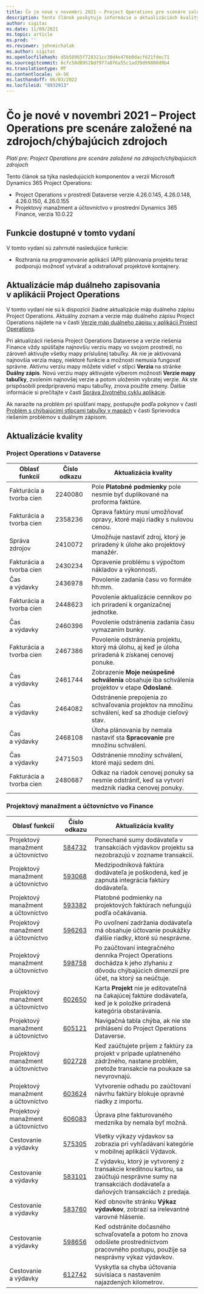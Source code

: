 ```yaml
---
title: Čo je nové v novembri 2021 – Project Operations pre scenáre založené na zdrojoch/chýbajúcich zdrojoch
description: Tento článok poskytuje informácie o aktualizáciách kvality, ktoré sú k dispozícii vo vydaní Project Operations z novembra 2021, pre scenáre založené na zdrojoch/neskladovaných položkách.
author: sigitac
ms.date: 11/09/2021
ms.topic: article
ms.prod: ''
ms.reviewer: johnmichalak
ms.author: sigitac
ms.openlocfilehash: d5b58965f728321cc30d4e476b0dacf621fdec71
ms.sourcegitcommit: 6cfc50d89528df977a8f6a55c1ad39d99800d9b4
ms.translationtype: MT
ms.contentlocale: sk-SK
ms.lasthandoff: 06/03/2022
ms.locfileid: "8932913"
---
```

# <a name="whats-new-november-2021---project-operations-for-resourcenon-stocked-based-scenarios"></a>Čo je nové v novembri 2021 – Project Operations pre scenáre založené na zdrojoch/chýbajúcich zdrojoch

*Platí pre: Project Operations pre scenáre založené na zdrojoch/chýbajúcich zdrojoch*

Tento článok sa týka nasledujúcich komponentov a verzií Microsoft Dynamics 365 Project Operations:

- Project Operations v prostredí Dataverse verzie 4.26.0.145, 4.26.0.148, 4.26.0.150, 4.26.0.155
- Projektový manažment a účtovníctvo v prostrední Dynamics 365 Finance, verzia 10.0.22

## <a name="features-included-in-this-release"></a>Funkcie dostupné v tomto vydaní

V tomto vydaní sú zahrnuté nasledujúce funkcie:

- Rozhrania na programovanie aplikácií (API) plánovania projektu teraz podporujú možnosť vytvárať a odstraňovať projektové kontajnery.

## <a name="project-operations-dual-write-maps-updates"></a>Aktualizácie máp duálneho zapisovania v aplikácii Project Operations

V tomto vydaní nie sú k dispozícii žiadne aktualizácie máp duálneho zápisu Project Operations. Aktuálny zoznam a verzie máp duálneho zápisu Project Operations nájdete na v časti [Verzie máp duálneho zápisu v aplikácii Project Operations](/dynamics365/project-operations/environment/resource-dual-write-maps).

Pri aktualizácii riešenia Project Operations Dataverse a verzie riešenia Finance vždy spúšťajte najnovšiu verziu mapy vo svojom prostredí, no zároveň aktivujte všetky mapy príslušnej tabuľky. Ak nie je aktivovaná najnovšia verzia mapy, niektoré funkcie a možnosti nemusia fungovať správne. Aktívnu verziu mapy môžete vidieť v stĺpci **Verzia** na stránke **Duálny zápis**. Novú verziu mapy aktivujete výberom možnosti **Verzie mapy tabuľky**, zvolením najnovšej verzie a potom uložením vybratej verzie. Ak ste prispôsobili predpripravenú mapu tabuľky, znova použite zmeny. Ďalšie informácie si prečítajte v časti [Správa životného cyklu aplikácie](/dynamics365/fin-ops-core/dev-itpro/data-entities/dual-write/app-lifecycle-management).

Ak narazíte na problém pri spúšťaní mapy, postupujte podľa pokynov v časti [Problém s chýbajúcimi stĺpcami tabuľky v mapách](/dynamics365/fin-ops-core/dev-itpro/data-entities/dual-write/dual-write-troubleshooting-finops-upgrades#missing-table-columns-issue-on-maps) v časti Sprievodca riešením problémov s duálnym zápisom.

## <a name="quality-updates"></a>Aktualizácie kvality

### <a name="project-operations-in-dataverse"></a>Project Operations v Dataverse

| Oblasť funkcií | Číslo odkazu | Aktualizácia kvality |
| --- | --- | --- |
| Fakturácia a tvorba cien | 2240080 | Pole **Platobné podmienky** pole nesmie byť duplikované na proforma faktúre. |
| Fakturácia a tvorba cien | 2358236 | Oprava faktúry musí umožňovať opravy, ktoré majú riadky s nulovou cenou. |
| Správa zdrojov | 2410072 | Umožňuje nastaviť zdroj, ktorý je priradený k úlohe ako projektový manažér. |
| Fakturácia a tvorba cien | 2430234 | Opravenie problému s výpočtom nákladov a výkonnosti. |
| Čas a výdavky | 2436978 | Povolenie zadania času vo formáte hh:mm. |
| Fakturácia a tvorba cien | 2448623 | Povolenie aktualizácie cenníkov po ich priradení k organizačnej jednotke. |
| Čas a výdavky | 2460396 | Povolenie odstránenia zadania času vymazaním bunky. |
| Fakturácia a tvorba cien | 2467386 | Povolenie odstránenia projektu, ktorý má úlohu, aj keď je úloha priradená k získanej cenovej ponuke. |
| Čas a výdavky | 2461744 | Zobrazenie **Moje neúspešné schválenia** obsahuje iba schválenia projektov v etape **Odoslané**. |
| Čas a výdavky | 2464082 | Odstránenie prepojenia zo schvaľovania projektov na množinu schválení, keď sa zhoduje cieľový stav. |
| Čas a výdavky | 2468108 | Úloha plánovania by nemala nastaviť sta **Spracovanie** pre množinu schválení. |
| Čas a výdavky | 2471503 | Odstránenie množiny schválení, ktoré majú sedem dní. |
| Fakturácia a tvorba cien | 2480687 | Odkaz na riadok cenovej ponuky sa nesmie odstrániť, keď sa vytvorí medzník riadka cenovej ponuky. |

### <a name="project-management-and-accounting-in-finance"></a>Projektový manažment a účtovníctvo vo Finance

| Oblasť funkcií | Číslo odkazu | Aktualizácia kvality |
| --- | --- | --- |
| Projektový manažment a účtovníctvo | [584732](https://fix.lcs.dynamics.com/Issue/Details/?bugId=584732) | Ponechané sumy dodávateľa v transakciách výdavkov projektu sa nezobrazujú v zozname transakcií. |
| Projektový manažment a účtovníctvo | [593068](https://fix.lcs.dynamics.com/Issue/Details/?bugId=593068) | Medzipodniková faktúra dodávateľa je poškodená, keď je zapnutá integrácia faktúry dodávateľa. |
| Projektový manažment a účtovníctvo | [593382](https://fix.lcs.dynamics.com/Issue/Details/?bugId=593382) | Platobné podmienky na projektových faktúrach nefungujú podľa očakávania. |
| Projektový manažment a účtovníctvo | [596263](https://fix.lcs.dynamics.com/Issue/Details/?bugId=596263) | Po uvoľnení zadržania dodávateľa má obsahuje účtovanie poukážky ďalšie riadky, ktoré sú nesprávne. |
| Projektový manažment a účtovníctvo | [598758](https://fix.lcs.dynamics.com/Issue/Details/?bugId=598758) | Po zaúčtovaní integračného denníka Project Operations dochádza k jeho zlyhaniu z dôvodu chýbajúcich dimenzií pre účet, na ktorý sa neúčtuje. |
| Projektový manažment a účtovníctvo | [602650](https://fix.lcs.dynamics.com/Issue/Details/?bugId=602650) | Karta **Projekt** nie je editovateľná na čakajúcej faktúre dodávateľa, keď je k položke priradená kategória obstarávania. |
| Projektový manažment a účtovníctvo | [605121](https://fix.lcs.dynamics.com/Issue/Details/?bugId=605121) | Navigačná tabla chýba, ak nie ste prihlásení do Project Operations Dataverse. |
| Projektový manažment a účtovníctvo | [602728](https://fix.lcs.dynamics.com/Issue/Details/?bugId=602728) | Keď zaúčtujete príjem z faktúry za projekt v prípade uplatneného zádržného, nastane problém, pretože transakcie na poukaze sa nevyrovnajú. |
| Projektový manažment a účtovníctvo | [603624](https://fix.lcs.dynamics.com/Issue/Details/?bugId=603624) | Vytvorenie odhadu po zaúčtovaní návrhu faktúry blokuje opravné riadky z importu. |
| Projektový manažment a účtovníctvo | [606083](https://fix.lcs.dynamics.com/Issue/Details/?bugId=606083) | Úprava plne fakturovaného medzníka by nemala byť možná. |
| Cestovanie a výdavky | [575305](https://fix.lcs.dynamics.com/Issue/Details/?bugId=575305) | Všetky výkazy výdavkov sa zobrazia pri vyhľadávaní kategórie v mobilnej aplikácii Výdavok. |
| Cestovanie a výdavky | [583101](https://fix.lcs.dynamics.com/Issue/Details/?bugId=583101) | Z výdavku, ktorý je vytvorený z transakcie kreditnou kartou, sa zaúčtujú nesprávne sumy na transakciách dodávateľa a daňových transakciách z predaja. |
| Cestovanie a výdavky | [583760](https://fix.lcs.dynamics.com/Issue/Details/?bugId=583760) | Keď obnovíte stránku **Výkaz výdavkov**, zobrazí sa irelevantné varovné hlásenie. |
| Cestovanie a výdavky | [598656](https://fix.lcs.dynamics.com/Issue/Details/?bugId=598656) | Keď odstránite dočasného schvaľovateľa a potom ho znova odošlete prostredníctvom pracovného postupu, použije sa nesprávny výkaz výdavkov. |
| Cestovanie a výdavky | [612742](https://fix.lcs.dynamics.com/Issue/Details/?bugId=612742) | Vyskytla sa chyba účtovania súvisiaca s nastavením najazdených kilometrov. |
